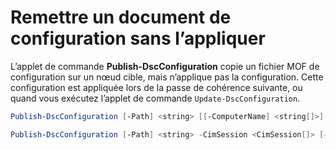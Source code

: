 # Remettre un document de configuration sans l’appliquer

L’applet de commande **Publish-DscConfiguration** copie un fichier MOF de configuration sur un nœud cible, mais n’applique pas la configuration. Cette configuration est appliquée lors de la passe de cohérence suivante, ou quand vous exécutez l’applet de commande `Update-DscConfiguration`.

```powershell
Publish-DscConfiguration [-Path] <string> [[-ComputerName] <string[]>] [-Force] [-Credential <pscredential>] [-ThrottleLimit <int>] [-WhatIf] [-Confirm] [<CommonParameters>]

Publish-DscConfiguration [-Path] <string> -CimSession <CimSession[]> [-Force] [-ThrottleLimit <int>] [-WhatIf] [-Confirm] [<CommonParameters>]
```
<!--HONumber=Mar16_HO2-->
